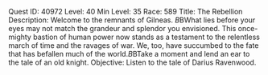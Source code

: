 Quest ID: 40972
Level: 40
Min Level: 35
Race: 589
Title: The Rebellion
Description: Welcome to the remnants of Gilneas. $B$BWhat lies before your eyes may not match the grandeur and splendor you envisioned. This once-mighty bastion of human power now stands as a testament to the relentless march of time and the ravages of war. We, too, have succumbed to the fate that has befallen much of the world.$B$BTake a moment and lend an ear to the tale of an old knight.
Objective: Listen to the tale of Darius Ravenwood.
